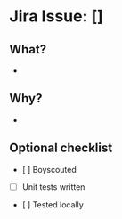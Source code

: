 # Jira Issue: [] 

## What?
- 

## Why?
- 

## Optional checklist
- [ ] Boyscouted
- [ ] Unit tests written
- [ ] Tested locally

